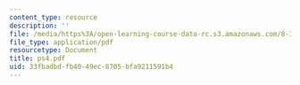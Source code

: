 ```yaml
---
content_type: resource
description: ''
file: /media/https%3A/open-learning-course-data-rc.s3.amazonaws.com/8-322-quantum-theory-ii-spring-2003/33fbadbdfb4049ec8705bfa9211591b4_ps4.pdf
file_type: application/pdf
resourcetype: Document
title: ps4.pdf
uid: 33fbadbd-fb40-49ec-8705-bfa9211591b4
---
```

